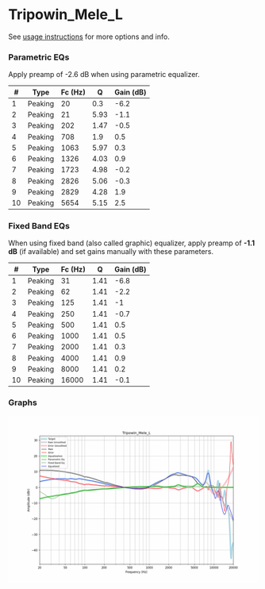# Tripowin_Mele_L
See [usage instructions](https://github.com/jaakkopasanen/AutoEq#usage) for more options and info.

### Parametric EQs
Apply preamp of -2.6 dB when using parametric equalizer.

|   # | Type    |   Fc (Hz) |    Q |   Gain (dB) |
|-----|---------|-----------|------|-------------|
|   1 | Peaking |        20 | 0.3  |        -6.2 |
|   2 | Peaking |        21 | 5.93 |        -1.1 |
|   3 | Peaking |       202 | 1.47 |        -0.5 |
|   4 | Peaking |       708 | 1.9  |         0.5 |
|   5 | Peaking |      1063 | 5.97 |         0.3 |
|   6 | Peaking |      1326 | 4.03 |         0.9 |
|   7 | Peaking |      1723 | 4.98 |        -0.2 |
|   8 | Peaking |      2826 | 5.06 |        -0.3 |
|   9 | Peaking |      2829 | 4.28 |         1.9 |
|  10 | Peaking |      5654 | 5.15 |         2.5 |

### Fixed Band EQs
When using fixed band (also called graphic) equalizer, apply preamp of **-1.1 dB** (if available) and set gains manually with these parameters.

|   # | Type    |   Fc (Hz) |    Q |   Gain (dB) |
|-----|---------|-----------|------|-------------|
|   1 | Peaking |        31 | 1.41 |        -6.8 |
|   2 | Peaking |        62 | 1.41 |        -2.2 |
|   3 | Peaking |       125 | 1.41 |        -1   |
|   4 | Peaking |       250 | 1.41 |        -0.7 |
|   5 | Peaking |       500 | 1.41 |         0.5 |
|   6 | Peaking |      1000 | 1.41 |         0.5 |
|   7 | Peaking |      2000 | 1.41 |         0.3 |
|   8 | Peaking |      4000 | 1.41 |         0.9 |
|   9 | Peaking |      8000 | 1.41 |         0.2 |
|  10 | Peaking |     16000 | 1.41 |        -0.1 |

### Graphs
![](./Tripowin_Mele_L.png)
